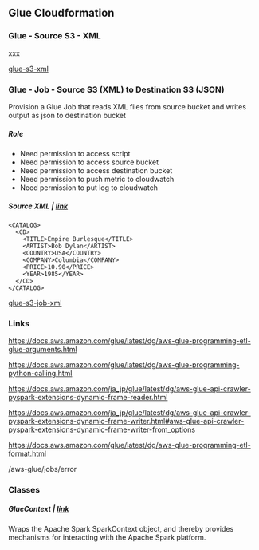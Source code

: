 ## Glue Cloudformation

### Glue - Source S3 - XML

xxx

[glue-s3-xml](glue-s3-xml.yaml)


### Glue - Job - Source S3 (XML) to Destination S3 (JSON)

Provision a Glue Job that reads XML files from source bucket and writes output as json to destination bucket

##### Role

- Need permission to access script
- Need permission to access source bucket
- Need permission to access destination bucket
- Need permission to push metric to cloudwatch
- Need permission to put log to cloudwatch

##### Source XML | [link](glue-s3-job-xml/cd_catalog.xml)

```(xml)
<CATALOG>
  <CD>
    <TITLE>Empire Burlesque</TITLE>
    <ARTIST>Bob Dylan</ARTIST>
    <COUNTRY>USA</COUNTRY>
    <COMPANY>Columbia</COMPANY>
    <PRICE>10.90</PRICE>
    <YEAR>1985</YEAR>
  </CD>
</CATALOG>
```

[glue-s3-job-xml](glue-s3-job-xml.yaml)


### Links


https://docs.aws.amazon.com/glue/latest/dg/aws-glue-programming-etl-glue-arguments.html

https://docs.aws.amazon.com/glue/latest/dg/aws-glue-programming-python-calling.html

https://docs.aws.amazon.com/ja_jp/glue/latest/dg/aws-glue-api-crawler-pyspark-extensions-dynamic-frame-reader.html

https://docs.aws.amazon.com/ja_jp/glue/latest/dg/aws-glue-api-crawler-pyspark-extensions-dynamic-frame-writer.html#aws-glue-api-crawler-pyspark-extensions-dynamic-frame-writer-from_options

https://docs.aws.amazon.com/glue/latest/dg/aws-glue-programming-etl-format.html

/aws-glue/jobs/error

### Classes

##### GlueContext | [link](https://docs.aws.amazon.com/glue/latest/dg/aws-glue-api-crawler-pyspark-extensions-glue-context.html)

Wraps the Apache Spark SparkContext object, and thereby provides mechanisms for interacting with the Apache Spark platform.


